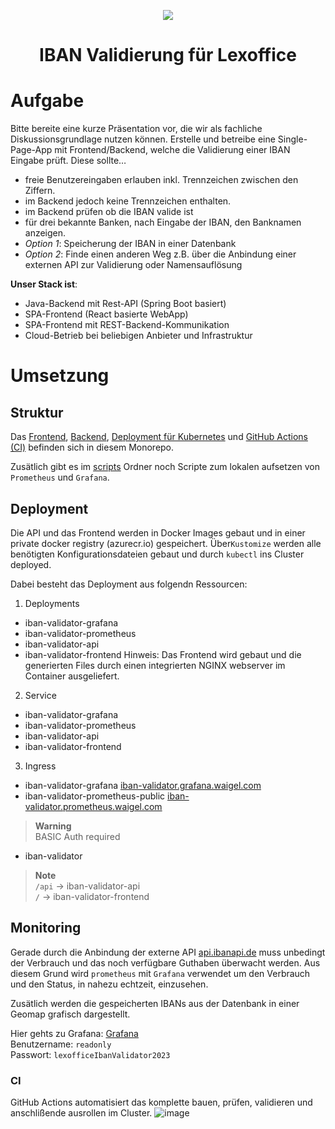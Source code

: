 <p align="center">
<img src="https://user-images.githubusercontent.com/25115243/212448089-afb26657-7713-4def-9a27-137becaf7185.png" />
<h1 align="center">IBAN Validierung für Lexoffice</h1>
</p>

# Aufgabe

Bitte bereite eine kurze Präsentation vor, die wir als fachliche Diskussionsgrundlage nutzen können. Erstelle und betreibe eine Single-Page-App mit Frontend/Backend, welche die Validierung einer IBAN Eingabe prüft. Diese sollte…
- freie Benutzereingaben erlauben inkl. Trennzeichen zwischen den Ziffern.
- im Backend jedoch keine Trennzeichen enthalten.
- im Backend prüfen ob die IBAN valide ist
- für drei bekannte Banken, nach Eingabe der IBAN, den Banknamen anzeigen.
- *Option 1*: Speicherung der IBAN in einer Datenbank  
- *Option 2*: Finde einen anderen Weg z.B. über die Anbindung einer externen API zur Validierung oder Namensauflösung

**Unser Stack ist**:
- Java-Backend mit Rest-API (Spring Boot basiert)
- SPA-Frontend (React basierte WebApp)
- SPA-Frontend mit REST-Backend-Kommunikation
- Cloud-Betrieb bei beliebigen Anbieter und Infrastruktur

# Umsetzung

## Struktur 
Das [Frontend](/frontend#readme), [Backend](/backend#readme), [Deployment für Kubernetes](/k8s#readme) und [GitHub Actions (CI)](/.github/workflows/ci.yml) befinden sich in diesem Monorepo.

Zusätlich gibt es im [scripts](/scripts#readme) Ordner noch Scripte zum lokalen aufsetzen von `Prometheus` und `Grafana`.

## Deployment

Die API und das Frontend werden in Docker Images gebaut und in einer private docker registry (azurecr.io) gespeichert. Über`Kustomize` werden alle benötigten Konfigurationsdateien gebaut und durch `kubectl` ins Cluster deployed. 

Dabei besteht das Deployment aus folgendn Ressourcen:

1. Deployments 
- iban-validator-grafana
- iban-validator-prometheus
- iban-validator-api
- iban-validator-frontend
  Hinweis: Das Frontend wird gebaut und die generierten Files durch einen integrierten NGINX webserver im Container ausgeliefert. 
2. Service
- iban-validator-grafana
- iban-validator-prometheus
- iban-validator-api
- iban-validator-frontend
3. Ingress
- iban-validator-grafana [iban-validator.grafana.waigel.com](https://iban-validator.grafana.waigel.com)
- iban-validator-prometheus-public [iban-validator.prometheus.waigel.com](https://iban-validator.prometheus.waigel.com) <br/>
> **Warning**<br/>
> BASIC Auth required
- iban-validator
> **Note**<br/>
> `/api` -> iban-validator-api <br/>
> `/` -> iban-validator-frontend

## Monitoring
Gerade durch die Anbindung der externe API [api.ibanapi.de](https://api.ibanapi.de) muss unbedingt der Verbrauch und das noch verfügbare Guthaben überwacht werden. Aus diesem Grund wird `prometheus` mit `Grafana` verwendet um den Verbrauch und den Status, in nahezu echtzeit, einzusehen. 

Zusätlich werden die gespeicherten IBANs aus der Datenbank in einer Geomap grafisch dargestellt. 

Hier gehts zu Grafana: [Grafana](https://iban-validator.grafana.waigel.com)<br/>
Benutzername: `readonly`<br/>
Passwort: `lexofficeIbanValidator2023`

### CI

GitHub Actions automatisiert das komplette bauen, prüfen, validieren und anschlißende ausrollen im Cluster. 
![image](https://user-images.githubusercontent.com/25115243/212552370-568e60e9-78ba-4977-bde7-d1d394235c06.png)



